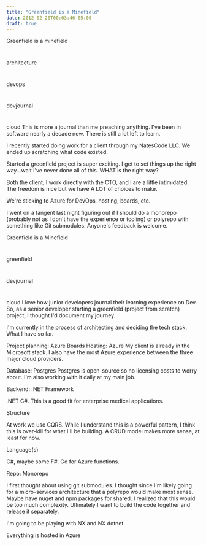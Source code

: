 ```yaml
---
title: "Greenfield is a Minefield"
date: 2012-02-20T00:03:46-05:00
draft: true
---
```


Greenfield is a minefield

#

architecture

#

devops

#

devjournal

#

cloud
This is more a journal than me preaching anything. I've been in software nearly a decade now. There is still a lot left to learn.

I recently started doing work for a client through my NatesCode LLC. We ended up scratching what code existed.

Started a greenfield project is super exciting. I get to set things up the right way...wait I've never done all of this. WHAT is the right way?

Both the client, I work directly with the CTO, and I are a little intimidated. The freedom is nice but we have A LOT of choices to make.

We're sticking to Azure for DevOps, hosting, boards, etc.

I went on a tangent last night figuring out if I should do a monorepo (probably not as I don't have the experience or tooling) or polyrepo with something like Git submodules. Anyone's feedback is welcome.

Greenfield is a Minefield

#

greenfield

#

devjournal

#

cloud
I love how junior developers journal their learning experience on Dev. So, as a senior developer starting a greenfield (project from scratch) project, I thought I'd document my journey.

I'm currently in the process of architecting and deciding the tech stack. What I have so far.

Project planning: Azure Boards
Hosting: Azure
My client is already in the Microsoft stack. I also have the most Azure experience between the three major cloud providers.

Database: Postgres
Postgres is open-source so no licensing costs to worry about. I'm also working with it daily at my main job.

Backend: .NET
Framework

.NET C#. This is a good fit for enterprise medical applications.

Structure

At work we use CQRS. While I understand this is a powerful pattern, I think this is over-kill for what I'll be building. A CRUD model makes more sense, at least for now.

Language(s)

C#, maybe some F#. Go for Azure functions.

Repo: Monorepo

I first thought about using git submodules. I thought since I'm likely going for a micro-services architecture that a polyrepo would make most sense. Maybe have nuget and npm packages for shared. I realized that this would be too much complexity. Ultimately I want to build the code together and release it separately.

I'm going to be playing with NX and NX dotnet

Everything is hosted in Azure
